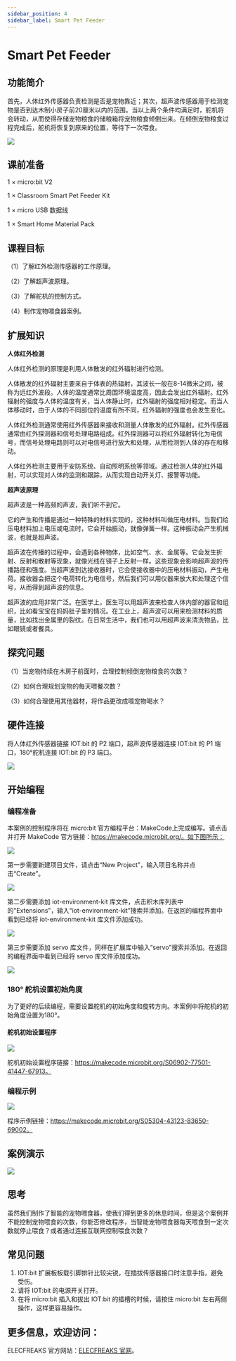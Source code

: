```yaml
---
sidebar_position: 4
sidebar_label: Smart Pet Feeder
---
```


# Smart Pet Feeder

## 功能简介

首先，人体红外传感器负责检测是否是宠物靠近；其次，超声波传感器用于检测宠物是否到达木制小房子前20厘米以内的范围。当以上两个条件均满足时，舵机将会转动，从而使得存储宠物粮食的储粮箱将宠物粮食倾倒出来。在倾倒宠物粮食过程完成后，舵机将恢复到原来的位置，等待下一次喂食。

![](./images/microbit-smart-maker-kit-pet.png)

## 课前准备

1 × micro:bit V2

1 × Classroom Smart Pet Feeder Kit

1 × micro USB 数据线

1 × Smart Home Material Pack

## 课程目标

（1）了解红外检测传感器的工作原理。

（2）了解超声波原理。

（3）了解舵机的控制方式。

（4）制作宠物喂食器案例。

## 扩展知识

**人体红外检测**

人体红外检测的原理是利用人体散发的红外辐射进行检测。

人体散发的红外辐射主要来自于体表的热辐射，其波长一般在8-14微米之间，被称为远红外波段。人体的温度通常比周围环境温度高，因此会发出红外辐射。红外辐射的强度与人体的温度有关，当人体静止时，红外辐射的强度相对稳定。而当人体移动时，由于人体的不同部位的温度有所不同，红外辐射的强度也会发生变化。

人体红外检测通常使用红外传感器来接收和测量人体散发的红外辐射。红外传感器通常由红外探测器和信号处理电路组成。红外探测器可以将红外辐射转化为电信号，而信号处理电路则可以对电信号进行放大和处理，从而检测到人体的存在和移动。

人体红外检测主要用于安防系统、自动照明系统等领域。通过检测人体的红外辐射，可以实现对人体的监测和跟踪，从而实现自动开关灯、报警等功能。

**超声波原理**

超声波是一种高频的声波，我们听不到它。

它的产生和传播是通过一种特殊的材料实现的，这种材料叫做压电材料。当我们给压电材料加上电压或电流时，它会开始振动，就像弹簧一样。这种振动会产生机械波，也就是超声波。

超声波在传播的过程中，会遇到各种物体，比如空气、水、金属等。它会发生折射、反射和散射等现象，就像光线在镜子上反射一样。这些现象会影响超声波的传播路径和强度。当超声波到达接收器时，它会使接收器中的压电材料振动，产生电荷。接收器会把这个电荷转化为电信号，然后我们可以用仪器来放大和处理这个信号，从而得到超声波的信息。

超声波的应用非常广泛。在医学上，医生可以用超声波来检查人体内部的器官和组织，比如看宝宝在妈妈肚子里的情况。在工业上，超声波可以用来检测材料的质量，比如找出金属里的裂纹。在日常生活中，我们也可以用超声波来清洗物品，比如眼镜或者餐具。

## 探究问题

（1）当宠物持续在木房子前面时，合理控制倾倒宠物粮食的次数？

（2）如何合理规划宠物的每天喂餐次数？

（3）如何合理使用其他器材，将作品更改成喂宠物喝水？

## 硬件连接

将人体红外传感器链接 IOT:bit 的 P2 端口，超声波传感器连接 IOT:bit 的 P1 端口，180°舵机连接 IOT:bit 的 P3 端口。

![](./images/microbit-smart-maker-kit-pet-2.png)

## 开始编程

### 编程准备

本案例的控制程序将在 micro:bit 官方编程平台：MakeCode上完成编写。请点击并打开 MakeCode 官方链接：https://makecode.microbit.org/。如下图所示：

![](./images/microbit-smart-maker-kit-case02-02.png)



第一步需要新建项目文件，请点击“New Project”，输入项目名称并点击“Create”。

![](./images/microbit-smart-maker-kit-case02-03.png)



第二步需要添加 iot-environment-kit 库文件，点击积木库列表中的"Extensions"，输入“iot-environment-kit”搜索并添加。在返回的编程界面中看到已经将 iot-environment-kit 库文件添加成功。

![](./images/microbit-smart-maker-kit-case02-04.png)



第三步需要添加 servo 库文件，同样在扩展库中输入“servo”搜索并添加。在返回的编程界面中看到已经将 servo 库文件添加成功。

![](./images/microbit-smart-maker-kit-case03-04.png)

### 180° 舵机设置初始角度

为了更好的后续编程，需要设置舵机的初始角度和旋转方向。本案例中将舵机的初始角度设置为180°。

#### 舵机初始设置程序

![](./images/microbit-smart-maker-kit-case02-06.png)

舵机初始设置程序链接：https://makecode.microbit.org/S06902-77501-41447-67913。

### 编程示例

![](./images/microbit-smart-maker-kit-case02-05.png)



程序示例链接：https://makecode.microbit.org/S05304-43123-83650-69002。

## 案例演示

![](./images/smart-maker-kit-demo.gif)

## 思考

虽然我们制作了智能的宠物喂食器，使我们得到更多的休息时间，但是这个案例并不能控制宠物喂食的次数，你能否修改程序，当智能宠物喂食器每天喂食到一定次数就停止喂食？或者通过连接互联网控制喂食次数？

## 常见问题

1. IOT:bit 扩展板板载引脚排针比较尖锐，在插拔传感器接口时注意手指，避免受伤。
2. 请将 IOT:bit  的电源开关打开。
3. 在将 micro:bit 插入和拔出 IOT:bit  的插槽的时候，请按住 micro:bit 左右两侧操作，这样更容易操作。

## 更多信息，欢迎访问：

ELECFREAKS 官方网站：[ELECFREAKS 官网](https://www.elecfreaks.com/)。
